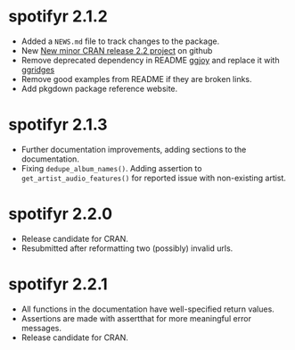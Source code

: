 # spotifyr 2.1.2

* Added a `NEWS.md` file to track changes to the package.
* New [New minor CRAN release 2.2 project](https://github.com/charlie86/spotifyr/projects/2) on github
* Remove deprecated dependency in README [ggjoy](https://cran.r-project.org/package=ggjoy/) and replace it with [ggridges](https://cran.r-project.org/package=ggridges)
* Remove good examples from README if they are broken links.
* Add pkgdown package reference website.

# spotifyr 2.1.3
* Further documentation improvements, adding sections to the documentation.
* Fixing `dedupe_album_names()`. Adding assertion to `get_artist_audio_features()` for reported issue with non-existing artist.

# spotifyr 2.2.0
* Release candidate for CRAN.
* Resubmitted after reformatting two (possibly) invalid urls.

# spotifyr 2.2.1
* All functions in the documentation have well-specified return values.
* Assertions are made with assertthat for more meaningful error messages.
* Release candidate for CRAN.
